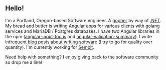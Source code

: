 ## Hello!

I'm a Portland, Oregon-based Software engineer. A [gopher](https://golang.org/) by way of [.NET](https://dotnet.microsoft.com/). My bread and butter is writing [Angular](https://angular.io/) apps for various clients with golang services and MariaDB / Postgres databases. I have two Angular libraries in the npm ([angular-input-focus](https://www.npmjs.com/package/angular-input-focus) and [angular-validation-summary](https://www.npmjs.com/package/angular-validation-summary)). I write infrequent [blog posts about writing software](https://www.deanpdx.com/) (I try to go for quality over quantity). I'm currently working for [Sembit](https://www.sembit.com/).

Need help with something? I enjoy giving back to the software community so drop me a line!
